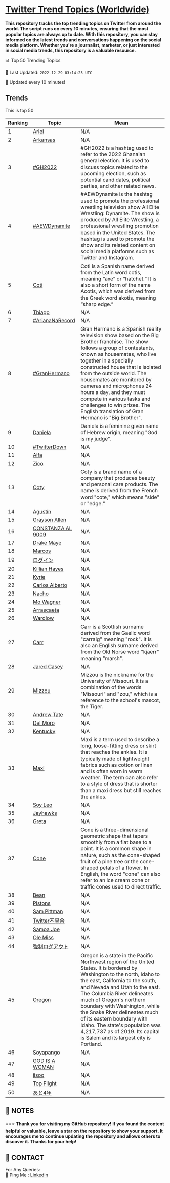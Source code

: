[Twitter Trend Topics (Worldwide)](https://github.com/ErcinDedeoglu/Twitter-Trend-Topics)
==========

**This repository tracks the top trending topics on Twitter from around the world. 
The script runs on every 10 minutes, ensuring that the most popular topics are always up to date. 
With this repository, you can stay informed on the latest trends and conversations happening on the social media platform. 
Whether you're a journalist, marketer, or just interested in social media trends, this repository is a valuable resource.**


📊 Top 50 Trending Topics

📆 Last Updated: `2022-12-29 03:14:25 UTC`

🔧 Updated every 10 minutes!


## Trends

This is top 50

| Ranking | Topic | Mean |
| ------- | ------------ | ------------ |
| 1 | [Ariel](http://twitter.com/search?q=Ariel) | N/A |
| 2 | [Arkansas](http://twitter.com/search?q=Arkansas) | N/A |
| 3 | [#GH2022](http://twitter.com/search?q=%23GH2022) | #GH2022 is a hashtag used to refer to the 2022 Ghanaian general election. It is used to discuss topics related to the upcoming election, such as potential candidates, political parties, and other related news. |
| 4 | [#AEWDynamite](http://twitter.com/search?q=%23AEWDynamite) | #AEWDynamite is the hashtag used to promote the professional wrestling television show All Elite Wrestling: Dynamite. The show is produced by All Elite Wrestling, a professional wrestling promotion based in the United States. The hashtag is used to promote the show and its related content on social media platforms such as Twitter and Instagram. |
| 5 | [Coti](http://twitter.com/search?q=Coti) | Coti is a Spanish name derived from the Latin word cotis, meaning “axe” or “hatchet.” It is also a short form of the name Acotis, which was derived from the Greek word akotis, meaning “sharp edge.” |
| 6 | [Thiago](http://twitter.com/search?q=Thiago) | N/A |
| 7 | [#ArianaNaRecord](http://twitter.com/search?q=%23ArianaNaRecord) | N/A |
| 8 | [#GranHermano](http://twitter.com/search?q=%23GranHermano) | Gran Hermano is a Spanish reality television show based on the Big Brother franchise. The show follows a group of contestants, known as housemates, who live together in a specially constructed house that is isolated from the outside world. The housemates are monitored by cameras and microphones 24 hours a day, and they must compete in various tasks and challenges to win prizes. The English translation of Gran Hermano is "Big Brother". |
| 9 | [Daniela](http://twitter.com/search?q=Daniela) | Daniela is a feminine given name of Hebrew origin, meaning "God is my judge". |
| 10 | [#TwitterDown](http://twitter.com/search?q=%23TwitterDown) | N/A |
| 11 | [Alfa](http://twitter.com/search?q=Alfa) | N/A |
| 12 | [Zico](http://twitter.com/search?q=Zico) | N/A |
| 13 | [Coty](http://twitter.com/search?q=Coty) | Coty is a brand name of a company that produces beauty and personal care products. The name is derived from the French word "cote," which means "side" or "edge." |
| 14 | [Agustín](http://twitter.com/search?q=Agust%c3%adn) | N/A |
| 15 | [Grayson Allen](http://twitter.com/search?q=Grayson+Allen) | N/A |
| 16 | [CONSTANZA AL 9009](http://twitter.com/search?q=CONSTANZA+AL+9009) | N/A |
| 17 | [Drake Maye](http://twitter.com/search?q=Drake+Maye) | N/A |
| 18 | [Marcos](http://twitter.com/search?q=Marcos) | N/A |
| 19 | [ログイン](http://twitter.com/search?q=%e3%83%ad%e3%82%b0%e3%82%a4%e3%83%b3) | N/A |
| 20 | [Killian Hayes](http://twitter.com/search?q=Killian+Hayes) | N/A |
| 21 | [Kyrie](http://twitter.com/search?q=Kyrie) | N/A |
| 22 | [Carlos Alberto](http://twitter.com/search?q=Carlos+Alberto) | N/A |
| 23 | [Nacho](http://twitter.com/search?q=Nacho) | N/A |
| 24 | [Mo Wagner](http://twitter.com/search?q=Mo+Wagner) | N/A |
| 25 | [Arrascaeta](http://twitter.com/search?q=Arrascaeta) | N/A |
| 26 | [Wardlow](http://twitter.com/search?q=Wardlow) | N/A |
| 27 | [Carr](http://twitter.com/search?q=Carr) | Carr is a Scottish surname derived from the Gaelic word "carraig" meaning "rock". It is also an English surname derived from the Old Norse word "kjaerr" meaning "marsh". |
| 28 | [Jared Casey](http://twitter.com/search?q=Jared+Casey) | N/A |
| 29 | [Mizzou](http://twitter.com/search?q=Mizzou) | Mizzou is the nickname for the University of Missouri. It is a combination of the words "Missouri" and "zou," which is a reference to the school's mascot, the Tiger. |
| 30 | [Andrew Tate](http://twitter.com/search?q=Andrew+Tate) | N/A |
| 31 | [Del Moro](http://twitter.com/search?q=Del+Moro) | N/A |
| 32 | [Kentucky](http://twitter.com/search?q=Kentucky) | N/A |
| 33 | [Maxi](http://twitter.com/search?q=Maxi) | Maxi is a term used to describe a long, loose-fitting dress or skirt that reaches the ankles. It is typically made of lightweight fabrics such as cotton or linen and is often worn in warm weather. The term can also refer to a style of dress that is shorter than a maxi dress but still reaches the ankles. |
| 34 | [Soy Leo](http://twitter.com/search?q=Soy+Leo) | N/A |
| 35 | [Jayhawks](http://twitter.com/search?q=Jayhawks) | N/A |
| 36 | [Greta](http://twitter.com/search?q=Greta) | N/A |
| 37 | [Cone](http://twitter.com/search?q=Cone) | Cone is a three-dimensional geometric shape that tapers smoothly from a flat base to a point. It is a common shape in nature, such as the cone-shaped fruit of a pine tree or the cone-shaped petals of a flower. In English, the word "cone" can also refer to an ice cream cone or traffic cones used to direct traffic. |
| 38 | [Bean](http://twitter.com/search?q=Bean) | N/A |
| 39 | [Pistons](http://twitter.com/search?q=Pistons) | N/A |
| 40 | [Sam Pittman](http://twitter.com/search?q=Sam+Pittman) | N/A |
| 41 | [Twitter不具合](http://twitter.com/search?q=Twitter%e4%b8%8d%e5%85%b7%e5%90%88) | N/A |
| 42 | [Samoa Joe](http://twitter.com/search?q=Samoa+Joe) | N/A |
| 43 | [Ole Miss](http://twitter.com/search?q=Ole+Miss) | N/A |
| 44 | [強制ログアウト](http://twitter.com/search?q=%e5%bc%b7%e5%88%b6%e3%83%ad%e3%82%b0%e3%82%a2%e3%82%a6%e3%83%88) | N/A |
| 45 | [Oregon](http://twitter.com/search?q=Oregon) | Oregon is a state in the Pacific Northwest region of the United States. It is bordered by Washington to the north, Idaho to the east, California to the south, and Nevada and Utah to the east. The Columbia River delineates much of Oregon's northern boundary with Washington, while the Snake River delineates much of its eastern boundary with Idaho. The state's population was 4,217,737 as of 2019. Its capital is Salem and its largest city is Portland. |
| 46 | [Soyapango](http://twitter.com/search?q=Soyapango) | N/A |
| 47 | [GOD IS A WOMAN](http://twitter.com/search?q=GOD+IS+A+WOMAN) | N/A |
| 48 | [jisoo](http://twitter.com/search?q=jisoo) | N/A |
| 49 | [Top Flight](http://twitter.com/search?q=Top+Flight) | N/A |
| 50 | [あと4年](http://twitter.com/search?q=%e3%81%82%e3%81%a84%e5%b9%b4) | N/A |




## 📝 NOTES

⭐⭐⭐ **Thank you for visiting my GitHub repository! If you found the content helpful or valuable, leave a star on the repository to show your support. It encourages me to continue updating the repository and allows others to discover it. Thanks for your help!**

## 📨 CONTACT

 For Any Queries:  
            🏓 Ping Me : [LinkedIn](https://www.linkedin.com/in/ercindedeoglu/)